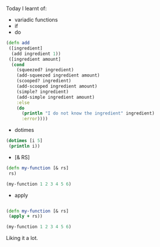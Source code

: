  Today I learnt of:
 
 - variadic functions
 - if
 - do
 ```Clojure 
 (defn add
  ([ingredient]
   (add ingredient 1))
  ([ingredient amount]
   (cond
     (squeezed? ingredient)
     (add-squeezed ingredient amount)
     (scooped? ingredient)
     (add-scooped ingredient amount)
     (simple? ingredient)
     (add-simple ingredient amount)
     :else
     (do
       (println "I do not know the ingredient" ingredient)
       :error))))
```
      
 - dotimes

 
 ```Clojure 
 (dotimes [i 5]
  (println i)) 
```

 - [& RS]
 
 ```CLojure
(defn my-function [& rs]
  rs)

(my-function 1 2 3 4 5 6)
```
  - apply
 ```Clojure
 
(defn my-function [& rs]
  (apply + rs))

(my-function 1 2 3 4 5 6)
```
 
 Liking it a lot. 
